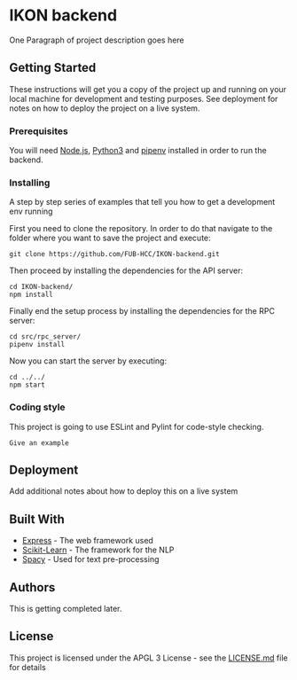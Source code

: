 # IKON backend

One Paragraph of project description goes here

## Getting Started

These instructions will get you a copy of the project up and running on your local machine for development and testing purposes. See deployment for notes on how to deploy the project on a live system.

### Prerequisites

You will need [Node.js](https://nodejs.org/en/download/package-manager/), [Python3](https://docs.python.org/3/using/index.html) and [pipenv](https://docs.pipenv.org/) installed in order to run the backend. 


### Installing

A step by step series of examples that tell you how to get a development env running

First you need to clone the repository.
In order to do that navigate to the folder where you want to save the project and execute:

```
git clone https://github.com/FUB-HCC/IKON-backend.git
```

Then proceed by installing the dependencies for the API server:
```
cd IKON-backend/
npm install 
```

Finally end the setup process by installing the dependencies for the RPC server:
```
cd src/rpc_server/
pipenv install
```
Now you can start the server by executing:
```
cd ../../
npm start
```

### Coding style

This project is going to use ESLint and Pylint for code-style checking. 

```
Give an example
```

## Deployment

Add additional notes about how to deploy this on a live system

## Built With

* [Express](http://expressjs.com/de/) - The web framework used
* [Scikit-Learn](http://scikit-learn.org/stable/index.html) - The framework for the NLP 
* [Spacy](https://spacy.io/) - Used for text pre-processing


## Authors

This is getting completed later.

## License

This project is licensed under the APGL 3 License - see the [LICENSE.md](LICENSE.md) file for details

